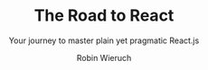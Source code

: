 ---
title: "The Road to React"
subtitle: "Your journey to master plain yet pragmatic React.js"
description: ""
layout: book
author: Robin Wieruch
started: 2024-11-14
read: 
status: reading
rating: 0
color: 
cover: 
pages: 422
progress: 61.61
link: 
---